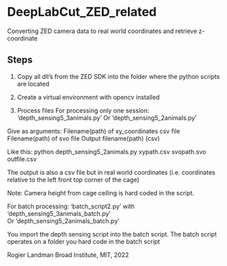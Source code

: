 # DeepLabCut_ZED_related
Converting ZED camera data to real world coordinates and retrieve z-coordinate

## Steps

1. Copy all dll’s from the ZED SDK into the folder where the python scripts are located

2. Create a virtual environment with opencv installed

3. Process files
For processing only one session:
‘depth_sensing5_3animals.py’ 
Or
‘depth_sensing5_2animals.py’ 

Give as arguments:
Filename(path) of xy_coordinates csv file
Filename(path) of svo file
Output filename(path) (csv)
 
Like this: 
python depth_sensing5_2animals.py xypath.csv svopath.svo outfile.csv

The output is also a csv file but in real world coordinates (i.e. coordinates relative to the left front top corner of the cage) 

Note: Camera height from cage ceiling is hard coded in the script. 

For batch processing:
‘batch_script2.py’ 
with 
‘depth_sensing5_3animals_batch.py’  
Or
‘depth_sensing5_2animals_batch.py’  

You import the depth sensing script into the batch script. The batch script operates on a folder you hard code in the batch script


Rogier Landman Broad Institute, MIT, 2022


